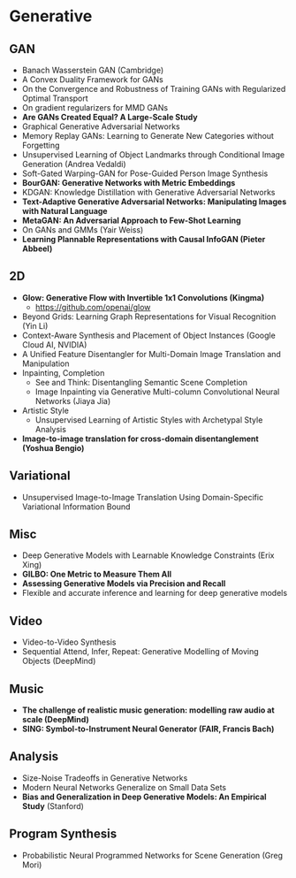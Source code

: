 # Generative

## GAN
- Banach Wasserstein GAN (Cambridge)
- A Convex Duality Framework for GANs
- On the Convergence and Robustness of Training GANs with Regularized Optimal Transport
- On gradient regularizers for MMD GANs
- **Are GANs Created Equal? A Large-Scale Study**
- Graphical Generative Adversarial Networks
- Memory Replay GANs: Learning to Generate New Categories without Forgetting
- Unsupervised Learning of Object Landmarks through Conditional Image Generation (Andrea Vedaldi)
- Soft-Gated Warping-GAN for Pose-Guided Person Image Synthesis
- **BourGAN: Generative Networks with Metric Embeddings**
- KDGAN: Knowledge Distillation with Generative Adversarial Networks
- **Text-Adaptive Generative Adversarial Networks: Manipulating Images with Natural Language**
- **MetaGAN: An Adversarial Approach to Few-Shot Learning**
- On GANs and GMMs (Yair Weiss)
- **Learning Plannable Representations with Causal InfoGAN (Pieter Abbeel)**

## 2D
- **Glow: Generative Flow with Invertible 1x1 Convolutions (Kingma)**
	- https://github.com/openai/glow
- Beyond Grids: Learning Graph Representations for Visual Recognition (Yin Li)
- Context-Aware Synthesis and Placement of Object Instances (Google Cloud AI, NVIDIA)
- A Unified Feature Disentangler for Multi-Domain Image Translation and Manipulation
- Inpainting, Completion
	- See and Think: Disentangling Semantic Scene Completion
	- Image Inpainting via Generative Multi-column Convolutional Neural Networks (Jiaya Jia)
- Artistic Style
	- Unsupervised Learning of Artistic Styles with Archetypal Style Analysis
- **Image-to-image translation for cross-domain disentanglement (Yoshua Bengio)**

## Variational
- Unsupervised Image-to-Image Translation Using Domain-Specific Variational Information Bound

## Misc
- Deep Generative Models with Learnable Knowledge Constraints (Erix Xing)
- **GILBO: One Metric to Measure Them All**
- **Assessing Generative Models via Precision and Recall**
- Flexible and accurate inference and learning for deep generative models

## Video
- Video-to-Video Synthesis
- Sequential Attend, Infer, Repeat: Generative Modelling of Moving Objects (DeepMind)

## Music
- **The challenge of realistic music generation: modelling raw audio at scale (DeepMind)**
- **SING: Symbol-to-Instrument Neural Generator (FAIR, Francis Bach)**

## Analysis
- Size-Noise Tradeoffs in Generative Networks
- Modern Neural Networks Generalize on Small Data Sets
- **Bias and Generalization in Deep Generative Models: An Empirical Study** (Stanford)

## Program Synthesis
- Probabilistic Neural Programmed Networks for Scene Generation (Greg Mori)
